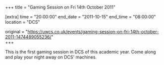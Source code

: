 +++
title = "Gaming Session on Fri 14th October 2011"

[extra]
time = "20:00:00"
end_date = "2011-10-15"
end_time = "08:00:00"
location = "DCS"

original = "https://uwcs.co.uk/events/gaming-session-on-fri-14th-october-2011-1474489055236/"    
+++

This is the first gaming session in DCS of this academic year. Come along and play your night away on DCS' machines.

